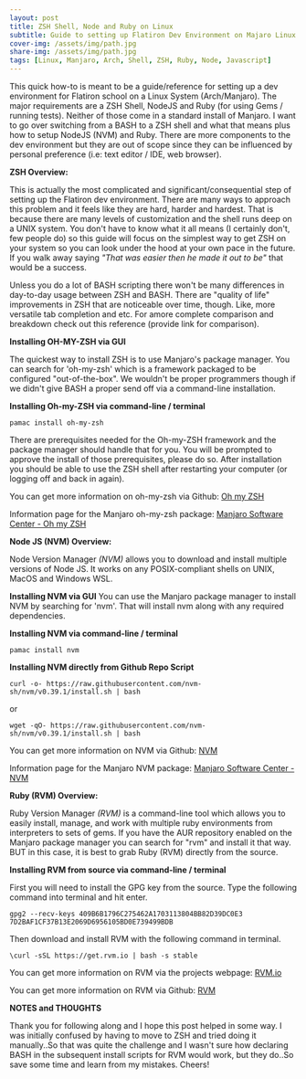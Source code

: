 ```yaml
---
layout: post
title: ZSH Shell, Node and Ruby on Linux
subtitle: Guide to setting up Flatiron Dev Environment on Majaro Linux
cover-img: /assets/img/path.jpg
share-img: /assets/img/path.jpg
tags: [Linux, Manjaro, Arch, Shell, ZSH, Ruby, Node, Javascript]
---
```


This quick how-to is meant to be a guide/reference for setting up a dev environment for Flatiron school on a Linux System (Arch/Manjaro).
The major requirements are a ZSH Shell, NodeJS and Ruby (for using Gems / running tests). Neither of those come in a standard install of Manjaro.
I want to go over switching from a BASH to a ZSH shell and what that means plus how to setup NodeJS (NVM) and Ruby. There are more components to the dev environment but they are out of scope since they can be influenced by personal preference (i.e: text editor / IDE, web browser).

**ZSH Overview:**

This is actually the most complicated and significant/consequential step of setting up the Flatiron dev environment. There are many ways to approach this problem and it feels like they are hard, harder and hardest. That is because there are many levels of customization and the shell runs deep on a UNIX system. You don't have to know what it all means (I certainly don't, few people do) so this guide will focus on the simplest way to get ZSH on your system so you can look under the hood at your own pace in the future. If you walk away saying _"That was easier then he made it out to be"_ that would be a success.

Unless you do a lot of BASH scripting there won't be many differences in day-to-day usage between ZSH and BASH. There are "quality of life" improvements in ZSH that are noticeable over time, though. Like, more versatile tab completion and etc. For amore complete comparison and breakdown check out this reference (provide link for comparison).


**Installing OH-MY-ZSH via GUI**

The quickest way to install ZSH is to use Manjaro's package manager. You can search for 'oh-my-zsh' which is a framework packaged to be configured "out-of-the-box". We wouldn't be proper programmers though if we didn't give BASH a proper send off via a command-line installation.

**Installing Oh-my-ZSH via command-line / terminal**
~~~
pamac install oh-my-zsh
~~~

There are prerequisites needed for the Oh-my-ZSH framework and the package manager should handle that for you. You will be prompted to approve the install of those prerequisites, please do so. After installation you should be able to use the ZSH shell after restarting your computer (or logging off and back in again).

You can get more information on oh-my-zsh via Github: [Oh my ZSH](https://github.com/ohmyzsh/ohmyzsh)

Information page for the Manjaro oh-my-zsh package: [Manjaro Software Center - Oh my ZSH](https://software.manjaro.org/package/oh-my-zsh#!)

**Node JS (NVM) Overview:**

Node Version Manager _(NVM)_ allows you to download and install multiple versions of Node JS. It works on any POSIX-compliant shells on UNIX, MacOS and Windows WSL.

**Installing NVM via GUI**
You can use the Manjaro package manager to install NVM by searching for 'nvm'. That will install nvm along with any required dependencies.

**Installing NVM via command-line / terminal**
~~~
pamac install nvm
~~~

**Installing NVM directly from Github Repo Script**
~~~
curl -o- https://raw.githubusercontent.com/nvm-sh/nvm/v0.39.1/install.sh | bash
~~~
or
~~~
wget -qO- https://raw.githubusercontent.com/nvm-sh/nvm/v0.39.1/install.sh | bash
~~~

You can get more information on NVM via Github: [NVM](https://github.com/nvm-sh/nvm)

Information page for the Manjaro NVM package: [Manjaro Software Center - NVM](https://software.manjaro.org/package/nvm#!)

**Ruby (RVM) Overview:**

Ruby Version Manager _(RVM)_ is a command-line tool which allows you to easily install, manage, and work with multiple ruby environments from interpreters to sets of gems.
If you have the AUR repository enabled on the Manjaro package manager you can search for "rvm" and install it that way. BUT in this case, it is best to grab Ruby (RVM) directly from the source.

**Installing RVM from source via command-line / terminal**

First you will need to install the GPG key from the source. Type the following command into terminal and hit enter.
~~~
gpg2 --recv-keys 409B6B1796C275462A1703113804BB82D39DC0E3 7D2BAF1CF37B13E2069D6956105BD0E739499BDB
~~~
Then download and install RVM with the following command in terminal. 
~~~
\curl -sSL https://get.rvm.io | bash -s stable
~~~

You can get more information on RVM via the projects webpage: [RVM.io](https://rvm.io/)

You can get more information on RVM via Github: [RVM](https://github.com/rvm/rvm/)

**NOTES and THOUGHTS**

Thank you for following along and I hope this post helped in some way. I was initially confused by having to move to ZSH and tried doing it manually..So that was quite the challenge and I wasn't sure how declaring BASH in the subsequent install scripts for RVM would work, but they do..So save some time and learn from my mistakes. Cheers!





